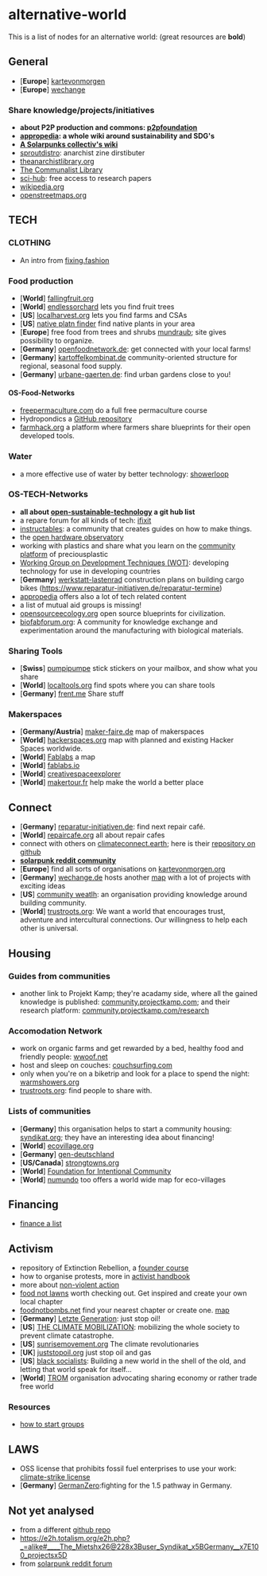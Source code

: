 # alternative-world

This is a list of nodes for an alternative world: (great resources are **bold**)

## General

- [**Europe**] [kartevonmorgen](https://kartevonmorgen.org/)
- [**Europe**] [wechange](https://wechange.de/map/)

### Share knowledge/projects/initiatives

- **about P2P production and commons: [p2pfoundation](https://wiki.p2pfoundation.net/)**
- **[appropedia](https://www.appropedia.org/Welcome_to_Appropedia): a whole wiki around sustainability and SDG's**
- **[A Solarpunks collectiv's wiki](https://wiki.sunbeam.city/doku.php?id=start)**
- [sproutdistro](https://www.sproutdistro.com/): anarchist zine dirstibuter
- [theanarchistlibrary.org](https://theanarchistlibrary.org/stats/popular)
- [The Communalist Library](https://communalistlibrary.carrd.co/)
- [sci-hub](https://sci-hub.hkvisa.net/): free access to research papers
- [wikipedia.org](https://www.wikipedia.org/)
- [openstreetmaps.org](https://www.openstreetmap.org/)

## TECH

### CLOTHING

- An intro from [fixing.fashion](https://fixing.fashion/)

### Food production

- [**World**] [fallingfruit.org](https://fallingfruit.org/)
- [**World**] [endlessorchard](https://endlessorchard.com/map/) lets you find fruit trees
- [**US**] [localharvest.org](https://www.localharvest.org/) lets you find farms and CSAs
- [**US**] [native platn finder](https://www.nwf.org/NativePlantFinder/) find native plants in your area
- [**Europe**] free food from trees and shrubs [mundraub](https://mundraub.org/); site gives possibility to organize.
- [**Germany**] [openfoodnetwork.de](https://openfoodnetwork.de/map): get connected with your local farms!
- [**Germany**] [kartoffelkombinat.de](https://www.kartoffelkombinat.de/) community-oriented structure for regional, seasonal food supply.
- [**Germany**] [urbane-gaerten.de](https://urbane-gaerten.de/urbane-gaerten/gaerten-im-ueberblick): find urban gardens close to you!

#### OS-Food-Networks

- [freepermaculture.com](https://www.freepermaculture.com/) do a full free permaculture course
- Hydropondics a [GitHub repository](https://github.com/rhagman/sustainable-green-plants)
- [farmhack.org](https://farmhack.org/) a platform where farmers share blueprints for their open developed tools.

### Water

- a more effective use of water by better technology: [showerloop](https://showerloop.org/)

### OS-TECH-Networks

- **all about [open-sustainable-technology](https://github.com/protontypes/open-sustainable-technology) a git hub list**
- a repare forum for all kinds of tech: [ifixit](https://www.ifixit.com/)
- [instructables](https://www.instructables.com/howto/): a community that creates guides on how to make things.
- the [open hardware observatory](https://en.oho.wiki/wiki/Home)
- working with plastics and share what you learn on the [community platform](https://community.preciousplastic.com/how-to) of preciousplastic
- [Working Group on Development Techniques (WOT)](https://www.wot.utwente.nl/en/about-the-wot): developing technology for use in developing countries
- [**Germany**] [werkstatt-lastenrad](https://www.werkstatt-lastenrad.de/index.php?title=Hauptseite) construction plans on building cargo bikes
(<https://www.reparatur-initiativen.de/reparatur-termine>)
- [appropedia](https://www.appropedia.org/Category:Content) offers also a lot of tech related content
- a list of mutual aid groups is missing!
- [opensourceecology.org](https://www.opensourceecology.org/) open source blueprints for civilization.
- [biofabforum.org](https://biofabforum.org/): A community for knowledge exchange and experimentation around the manufacturing with biological materials.

### Sharing Tools

- [**Swiss**] [pumpipumpe](https://pumpipumpe.ch/about/) stick stickers on your mailbox, and show what you share
- [**World**] [localtools.org](https://localtools.org/find/) find spots where you can share tools
- [**Germany**] [frent.me](https://www.frent.me/) Share stuff

### Makerspaces

- [**Germany/Austria**] [maker-faire.de](https://maker-faire.de/makerspaces/) map of makerspaces
- [**World**] [hackerspaces.org](https://wiki.hackerspaces.org/List_of_Hacker_Spaces) map with planned and existing Hacker Spaces worldwide.
- [**World**] [Fablabs](http://www.makery.info/en/map-labs/) a map
- [**World**] [fablabs.io](https://www.fablabs.io/labs/map)
- [**World**] [creativespaceexplorer](http://creativespaceexplorer.org/)
- [**World**] [makertour.fr](https://www.makertour.fr/) help make the world a better place

## Connect

- [**Germany**] [reparatur-initiativen.de](www.reparatur-initiativen.de): find next repair café.
- [**World**] [repaircafe.org](https://www.repaircafe.org/en/visit/) all about repair cafes
- connect with others on [climateconnect.earth](https://climateconnect.earth/de); here is their [repository on github](https://github.com/climateconnect/climateconnect)
- **[solarpunk reddit community](https://www.reddit.com/r/solarpunk/)**
- [**Europe**] find all sorts of organisations on [kartevonmorgen.org](https://kartevonmorgen.org/)
- [**Germany**] [wechange.de](https://wechange.de) hosts another [map](https://wechange.de/map/) with a lot of projects with exciting ideas
- [**US**] [community weatlh](https://community-wealth.org/): an organisation providing knowledge around building community.
- [**World**] [trustroots.org](https://www.trustroots.org/): We want a world that encourages trust, adventure and intercultural connections. Our willingness to help each other is universal. 

## Housing

### Guides from communities

- another link to Projekt Kamp; they're acadamy side, where all the gained knowledge is published: [community.projectkamp.com](https://community.projectkamp.com/academy/start/intro); and their research platform: [community.projectkamp.com/research](https://community.projectkamp.com/research)

### Accomodation Network

- work on organic farms and get rewarded by a bed, healthy food and friendly people: [wwoof.net](https://wwoof.net/)
- host and sleep on couches: [couchsurfing.com](https://www.couchsurfing.com/)
- only when you're on a biketrip and look for a place to spend the night: [warmshowers.org](https://.warmshowers.org/)
- [trustroots.org](https://www.trustroots.org/): find people to share with.

### Lists of communities

- [**Germany**] this organisation helps to start a community housing: [syndikat.org](https://www.syndikat.org/); they have an interesting idea about financing!
- [**World**] [ecovillage.org](https://ecovillage.org/)
- [**Germany**] [gen-deutschland](https://gen-deutschland.de/was-wir-wollen/)
- [**US/Canada**] [strongtowns.org](https://actionlab.strongtowns.org/hc/en-us/articles/360054839451-Local-Conversations-Map)
- [**World**] [Foundation for Intentional Community](https://www.ic.org/)
- [**World**] [numundo](https://numundo.org/centers?lang=en) too offers a world wide map for eco-villages

## Financing

- [finance a list](https://github.com/philsturgeon/awesome-earth#finance)

## Activism

- repository of Extinction Rebellion, a [founder course](https://github.com/extinctionrebellion/docs/blob/master/SUMMARY.md)
- how to organise protests, more in [activist handbook](https://www.activisthandbook.org/en/home)
- more about [non-violent action](https://www.aeinstein.org/nonviolentaction/198-methods-of-nonviolent-action/)
- [food not lawns](https://www.foodnotlawns.com/) worth checking out. Get inspired and create your own local chapter
- [foodnotbombs.net](http://foodnotbombs.net/new_site/index.php) find your nearest chapter or create one. [map](https://www.google.com/maps/d/viewer?mid=1KVbOaPBP2Xh1zk59DS9nI-BjjYnrwtwD&hl=en_US&ll=23.89273390485849%2C-54.36463960625008&z=2)
- [**Germany**] [Letzte Generation](https://letztegeneration.de/): just stop oil!
- [**US**] [THE CLIMATE MOBILIZATION](https://www.theclimatemobilization.org/): mobilizing the whole society to prevent climate catastrophe.
- [**US**] [sunrisemovement.org](https://www.sunrisemovement.org/) The climate revolutionaries
- [**UK**] [juststopoil.org](https://juststopoil.org/) just stop oil and gas
- [**US**] [black socialists](https://blacksocialists.us/): Building a new world in the shell of the old, and letting that world speak for itself...
- [**World**] [TROM](https://www.tromsite.com/) organisation advocating sharing economy or rather trade free world 

### Resources

- [how to start groups](https://theanarchistlibrary.org/library/andrew-flood-a-practical-guide-to-anarchist-organisation#toc68)

## LAWS

- OSS license that prohibits fossil fuel enterprises to use your work: [climate-strike license](https://github.com/climate-strike/license)
- [**Germany**] [GermanZero](https://www.germanzero.de/):fighting for the 1.5 pathway in Germany.

## Not yet analysed

- from a different [github repo](https://github.com/ouisharelabs/food-dashboard#links)
- <https://e2h.totalism.org/e2h.php?_=alike#____The_Mietshx26@228x3Buser_Syndikat_x5BGermany__x7E100_projectsx5D>
- from [solarpunk reddit forum](https://www.reddit.com/r/solarpunk/wiki/projects#wiki_maps_of_projects_and_resources_around_the_world)
